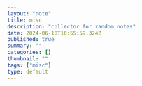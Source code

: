 ```yaml
---
layout: "note"
title: misc
description: "collector for random notes"
date: 2024-06-18T16:55:59.324Z
published: true
summary: ""
categories: []
thumbnail: ""
tags: ["misc"]
type: default
---
```



